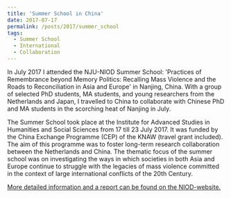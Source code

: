 ```yaml
---
title: 'Summer School in China'
date: 2017-07-17
permalink: /posts/2017/summer_school
tags:
  - Summer School
  - International
  - Collaboration
---
```

In July 2017 I attended the NJU-NIOD Summer School: 'Practices of Remembrance beyond Memory Politics: Recalling Mass Violence and the Roads to Reconciliation in Asia and Europe' in Nanjing, China. With a group of selected PhD students, MA students, and young researchers from the Netherlands and Japan, I travelled to China to collaborate with Chinese PhD and MA students in the scorching heat of Nanjing in July. 

The Summer School took place at the Institute for Advanced Studies in Humanities and Social Sciences from 17 till 23 July 2017. It was funded by the China Exchange Programme (CEP) of the KNAW (travel grant included). The aim of this programme was to foster long-term research collaboration between the Netherlands and China. The thematic focus of the summer school was on investigating the ways in which societies in both Asia and Europe continue to struggle with the legacies of mass violence committed in the context of large international conflicts of the 20th Century.

[More detailed information and a report can be found on the NIOD-website.](https://www.niod.nl/nl/projecten/summer-school-nanjing-2017-practices-remembrance-beyond-memory-politics-recalling-mass)
